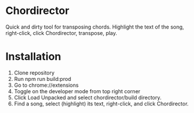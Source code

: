 # Chordirector

Quick and dirty tool for transposing chords. Highlight the text of the song, right-click, click Chordirector, transpose, play.

# Installation

1. Clone repository
2. Run npm run build:prod
3. Go to chrome://extensions
4. Toggle on the developer mode from top right corner
5. Click Load Unpacked and select chordirector/build directory.
6. Find a song, select (highlight) its text, right-click, and click Chordirector.
